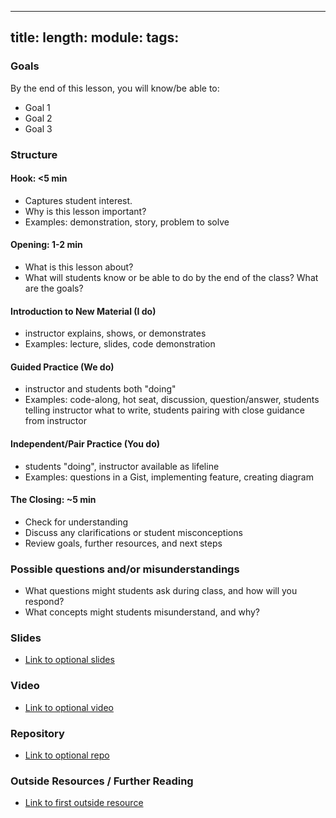 
---
title:
length:
module:
tags:
---

### Goals

By the end of this lesson, you will know/be able to:

* Goal 1
* Goal 2
* Goal 3

### Structure

#### Hook: <5 min

* Captures student interest.
* Why is this lesson important?
* Examples: demonstration, story, problem to solve

#### Opening: 1-2 min

* What is this lesson about?
* What will students know or be able to do by the end of the class? What are the goals?

#### Introduction to New Material (I do)

* instructor explains, shows, or demonstrates
* Examples: lecture, slides, code demonstration

#### Guided Practice (We do)

* instructor and students both "doing"
* Examples: code-along, hot seat, discussion, question/answer, students telling instructor what to write, students pairing with close guidance from instructor

#### Independent/Pair Practice (You do)

* students "doing", instructor available as lifeline
* Examples: questions in a Gist, implementing feature, creating diagram

#### The Closing: ~5 min

* Check for understanding
* Discuss any clarifications or student misconceptions
* Review goals, further resources, and next steps

### Possible questions and/or misunderstandings

* What questions might students ask during class, and how will you respond?
* What concepts might students misunderstand, and why?

### Slides

* [Link to optional slides]()

### Video

* [Link to optional video]()

### Repository

* [Link to optional repo]()

### Outside Resources / Further Reading

* [Link to first outside resource]()
